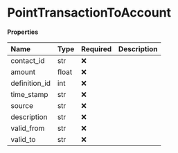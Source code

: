 # PointTransactionToAccount

**Properties**

| Name          | Type  | Required | Description |
| :------------ | :---- | :------- | :---------- |
| contact_id    | str   | ❌       |             |
| amount        | float | ❌       |             |
| definition_id | int   | ❌       |             |
| time_stamp    | str   | ❌       |             |
| source        | str   | ❌       |             |
| description   | str   | ❌       |             |
| valid_from    | str   | ❌       |             |
| valid_to      | str   | ❌       |             |

<!-- This file was generated by liblab | https://liblab.com/ -->
